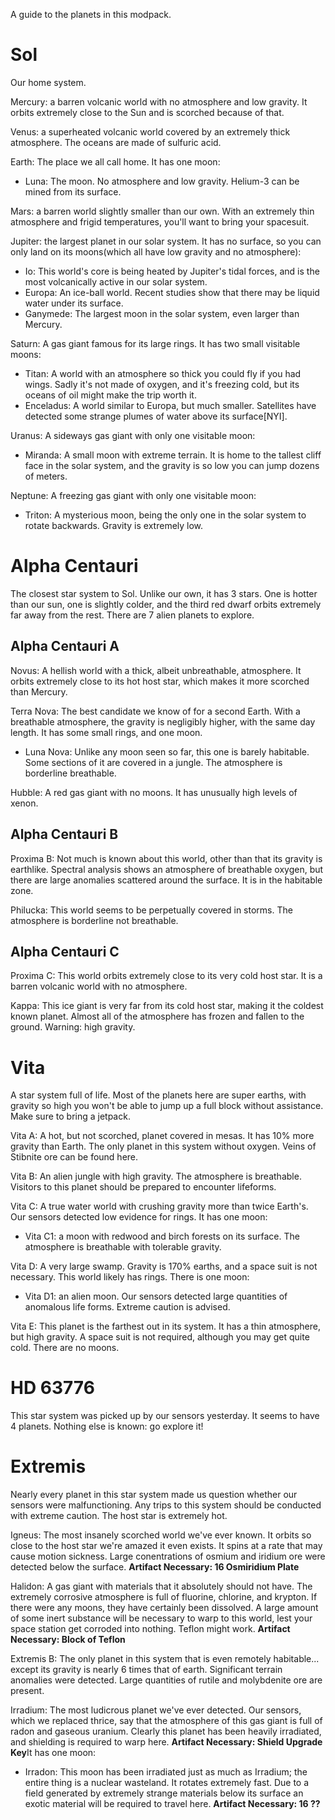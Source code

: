 A guide to the planets in this modpack.

# Sol
Our home system.

Mercury: a barren volcanic world with no atmosphere and low gravity. It orbits extremely close to the Sun and is scorched because of that.

Venus: a superheated volcanic world covered by an extremely thick atmosphere. The oceans are made of sulfuric acid.

Earth: The place we all call home. It has one moon:
- Luna: The moon. No atmosphere and low gravity. Helium-3 can be mined from its surface.

Mars: a barren world slightly smaller than our own. With an extremely thin atmosphere and frigid temperatures, you'll want to bring your spacesuit.

Jupiter: the largest planet in our solar system. It has no surface, so you can only land on its moons(which all have low gravity and no atmosphere):
- Io: This world's core is being heated by Jupiter's tidal forces, and is the most volcanically active in our solar system.
- Europa: An ice-ball world. Recent studies show that there may be liquid water under its surface.
- Ganymede: The largest moon in the solar system, even larger than Mercury.

Saturn: A gas giant famous for its large rings. It has two small visitable moons:
- Titan: A world with an atmosphere so thick you could fly if you had wings. Sadly it's not made of oxygen, and it's freezing cold, but its oceans of oil might make the trip worth it.
- Enceladus: A world similar to Europa, but much smaller. Satellites have detected some strange plumes of water above its surface[NYI].

Uranus: A sideways gas giant with only one visitable moon:
- Miranda: A small moon with extreme terrain. It is home to the tallest cliff face in the solar system, and the gravity is so low you can jump dozens of meters.

Neptune: A freezing gas giant with only one visitable moon:
- Triton: A mysterious moon, being the only one in the solar system to rotate backwards. Gravity is extremely low.

# Alpha Centauri
The closest star system to Sol. Unlike our own, it has 3 stars. One is hotter than our sun, one is slightly colder, and the third red dwarf orbits extremely far away from the rest. There are 7 alien planets to explore.

## Alpha Centauri A
Novus: A hellish world with a thick, albeit unbreathable, atmosphere. It orbits extremely close to its hot host star, which makes it more scorched than Mercury.

Terra Nova: The best candidate we know of for a second Earth. With a breathable atmosphere, the gravity is negligibly higher, with the same day length. It has some small rings, and one moon.
- Luna Nova: Unlike any moon seen so far, this one is barely habitable. Some sections of it are covered in a jungle. The atmosphere is borderline breathable.

Hubble: A red gas giant with no moons. It has unusually high levels of xenon.

## Alpha Centauri B
Proxima B: Not much is known about this world, other than that its gravity is earthlike. Spectral analysis shows an atmosphere of breathable oxygen, but there are large anomalies scattered around the surface. It is in the habitable zone.

Philucka: This world seems to be perpetually covered in storms. The atmosphere is borderline not breathable.

## Alpha Centauri C
Proxima C: This world orbits extremely close to its very cold host star. It is a barren volcanic world with no atmosphere.

Kappa: This ice giant is very far from its cold host star, making it the coldest known planet. Almost all of the atmosphere has frozen and fallen to the ground. Warning: high gravity.

# Vita
A star system full of life. Most of the planets here are super earths, with gravity so high you won't be able to jump up a full block without assistance. Make sure to bring a jetpack.

Vita A: A hot, but not scorched, planet covered in mesas. It has 10% more gravity than Earth. The only planet in this system without oxygen. Veins of Stibnite ore can be found here.

Vita B: An alien jungle with high gravity. The atmosphere is breathable. Visitors to this planet should be prepared to encounter lifeforms.

Vita C: A true water world with crushing gravity more than twice Earth's. Our sensors detected low evidence for rings. It has one moon:
- Vita C1: a moon with redwood and birch forests on its surface. The atmosphere is breathable with tolerable gravity.

Vita D: A very large swamp. Gravity is 170% earths, and a space suit is not necessary. This world likely has rings. There is one moon:
- Vita D1: an alien moon. Our sensors detected large quantities of anomalous life forms. Extreme caution is advised.

Vita E: This planet is the farthest out in its system. It has a thin atmosphere, but high gravity. A space suit is not required, although you may get quite cold. There are no moons.

# HD 63776
This star system was picked up by our sensors yesterday. It seems to have 4 planets.
Nothing else is known: go explore it!

# Extremis
Nearly every planet in this star system made us question whether our sensors were malfunctioning. Any trips to this system should be conducted with extreme caution.
The host star is extremely hot.

Igneus: The most insanely scorched world we've ever known. It orbits so close to the host star we're amazed it even exists. It spins at a rate that may cause motion sickness. Large conentrations of osmium and iridium ore were detected below the surface. **Artifact Necessary: 16 Osmiridium Plate**

Halidon: A gas giant with materials that it absolutely should not have. The extremely corrosive atmosphere is full of fluorine, chlorine, and krypton. If there were any moons, they have certainly been dissolved. A large amount of some inert substance will be necessary to warp to this world, lest your space station get corroded into nothing. Teflon might work. **Artifact Necessary: Block of Teflon**

Extremis B: The only planet in this system that is even remotely habitable... except its gravity is nearly 6 times that of earth. Significant terrain anomalies were detected. Large quantities of rutile and molybdenite ore are present.

Irradium: The most ludicrous planet we've ever detected. Our sensors, which we replaced thrice, say that the atmosphere of this gas giant is full of radon and gaseous uranium. Clearly this planet has been heavily irradiated, and shielding is required to warp here. **Artifact Necessary: Shield Upgrade Key**It has one moon:
- Irradon: This moon has been irradiated just as much as Irradium; the entire thing is a nuclear wasteland. It rotates extremely fast. Due to a field generated by extremely strange materials below its surface an exotic material will be required to travel here. **Artifact Necessary: 16 ??**

